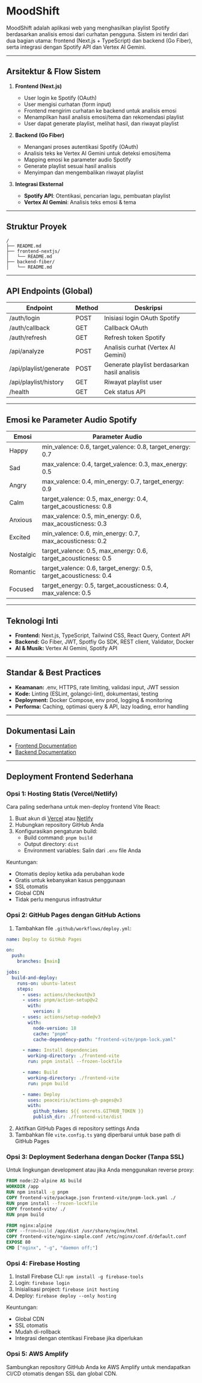 # MoodShift

MoodShift adalah aplikasi web yang menghasilkan playlist Spotify berdasarkan analisis emosi dari curhatan pengguna. Sistem ini terdiri dari dua bagian utama: frontend (Next.js + TypeScript) dan backend (Go Fiber), serta integrasi dengan Spotify API dan Vertex AI Gemini.

---

## Arsitektur & Flow Sistem

1. **Frontend (Next.js)**

   - User login ke Spotify (OAuth)
   - User mengisi curhatan (form input)
   - Frontend mengirim curhatan ke backend untuk analisis emosi
   - Menampilkan hasil analisis emosi/tema dan rekomendasi playlist
   - User dapat generate playlist, melihat hasil, dan riwayat playlist

2. **Backend (Go Fiber)**

   - Menangani proses autentikasi Spotify (OAuth)
   - Analisis teks ke Vertex AI Gemini untuk deteksi emosi/tema
   - Mapping emosi ke parameter audio Spotify
   - Generate playlist sesuai hasil analisis
   - Menyimpan dan mengembalikan riwayat playlist

3. **Integrasi Eksternal**
   - **Spotify API**: Otentikasi, pencarian lagu, pembuatan playlist
   - **Vertex AI Gemini**: Analisis teks emosi & tema

---

## Struktur Proyek

```
/
├── README.md
├── frontend-nextjs/
│   └── README.md
├── backend-fiber/
│   └── README.md
```

---

## API Endpoints (Global)

| Endpoint               | Method | Deskripsi                                    |
| ---------------------- | ------ | -------------------------------------------- |
| /auth/login            | POST   | Inisiasi login OAuth Spotify                 |
| /auth/callback         | GET    | Callback OAuth                               |
| /auth/refresh          | GET    | Refresh token Spotify                        |
| /api/analyze           | POST   | Analisis curhat (Vertex AI Gemini)           |
| /api/playlist/generate | POST   | Generate playlist berdasarkan hasil analisis |
| /api/playlist/history  | GET    | Riwayat playlist user                        |
| /health                | GET    | Cek status API                               |

---

## Emosi ke Parameter Audio Spotify

| Emosi     | Parameter Audio                                                   |
| --------- | ----------------------------------------------------------------- |
| Happy     | min_valence: 0.6, target_valence: 0.8, target_energy: 0.7         |
| Sad       | max_valence: 0.4, target_valence: 0.3, max_energy: 0.5            |
| Angry     | max_valence: 0.4, min_energy: 0.7, target_energy: 0.9             |
| Calm      | target_valence: 0.5, max_energy: 0.4, target_acousticness: 0.8    |
| Anxious   | max_valence: 0.5, min_energy: 0.6, max_acousticness: 0.3          |
| Excited   | min_valence: 0.6, min_energy: 0.7, max_acousticness: 0.2          |
| Nostalgic | target_valence: 0.5, max_energy: 0.6, target_acousticness: 0.5    |
| Romantic  | target_valence: 0.6, target_energy: 0.5, target_acousticness: 0.4 |
| Focused   | target_energy: 0.5, target_acousticness: 0.4, max_valence: 0.5    |

---

## Teknologi Inti

- **Frontend:** Next.js, TypeScript, Tailwind CSS, React Query, Context API
- **Backend:** Go Fiber, JWT, Spotfiy Go SDK, REST client, Validator, Docker
- **AI & Musik:** Vertex AI Gemini, Spotify API

---

## Standar & Best Practices

- **Keamanan:** .env, HTTPS, rate limiting, validasi input, JWT session
- **Kode:** Linting (ESLint, golangci-lint), dokumentasi, testing
- **Deployment:** Docker Compose, env prod, logging & monitoring
- **Performa:** Caching, optimasi query & API, lazy loading, error handling

---

## Dokumentasi Lain

- [Frontend Documentation](./frontend-nextjs/README.md)
- [Backend Documentation](./backend-fiber/README.md)

---

## Deployment Frontend Sederhana

### Opsi 1: Hosting Statis (Vercel/Netlify)

Cara paling sederhana untuk men-deploy frontend Vite React:

1. Buat akun di [Vercel](https://vercel.com) atau [Netlify](https://netlify.com)
2. Hubungkan repository GitHub Anda
3. Konfigurasikan pengaturan build:
   - Build command: `pnpm build`
   - Output directory: `dist`
   - Environment variables: Salin dari `.env` file Anda

Keuntungan:

- Otomatis deploy ketika ada perubahan kode
- Gratis untuk kebanyakan kasus penggunaan
- SSL otomatis
- Global CDN
- Tidak perlu mengurus infrastruktur

### Opsi 2: GitHub Pages dengan GitHub Actions

1. Tambahkan file `.github/workflows/deploy.yml`:

```yaml
name: Deploy to GitHub Pages

on:
  push:
    branches: [main]

jobs:
  build-and-deploy:
    runs-on: ubuntu-latest
    steps:
      - uses: actions/checkout@v3
      - uses: pnpm/action-setup@v2
        with:
          version: 8
      - uses: actions/setup-node@v3
        with:
          node-version: 18
          cache: "pnpm"
          cache-dependency-path: "frontend-vite/pnpm-lock.yaml"

      - name: Install dependencies
        working-directory: ./frontend-vite
        run: pnpm install --frozen-lockfile

      - name: Build
        working-directory: ./frontend-vite
        run: pnpm build

      - name: Deploy
        uses: peaceiris/actions-gh-pages@v3
        with:
          github_token: ${{ secrets.GITHUB_TOKEN }}
          publish_dir: ./frontend-vite/dist
```

2. Aktifkan GitHub Pages di repository settings Anda
3. Tambahkan file `vite.config.ts` yang diperbarui untuk base path di GitHub Pages

### Opsi 3: Deployment Sederhana dengan Docker (Tanpa SSL)

Untuk lingkungan development atau jika Anda menggunakan reverse proxy:

```Dockerfile
FROM node:22-alpine AS build
WORKDIR /app
RUN npm install -g pnpm
COPY frontend-vite/package.json frontend-vite/pnpm-lock.yaml ./
RUN pnpm install --frozen-lockfile
COPY frontend-vite/ ./
RUN pnpm build

FROM nginx:alpine
COPY --from=build /app/dist /usr/share/nginx/html
COPY frontend-vite/nginx-simple.conf /etc/nginx/conf.d/default.conf
EXPOSE 80
CMD ["nginx", "-g", "daemon off;"]
```

### Opsi 4: Firebase Hosting

1. Install Firebase CLI: `npm install -g firebase-tools`
2. Login: `firebase login`
3. Inisialisasi project: `firebase init hosting`
4. Deploy: `firebase deploy --only hosting`

Keuntungan:

- Global CDN
- SSL otomatis
- Mudah di-rollback
- Integrasi dengan otentikasi Firebase jika diperlukan

### Opsi 5: AWS Amplify

Sambungkan repository GitHub Anda ke AWS Amplify untuk mendapatkan CI/CD otomatis dengan SSL dan global CDN.
